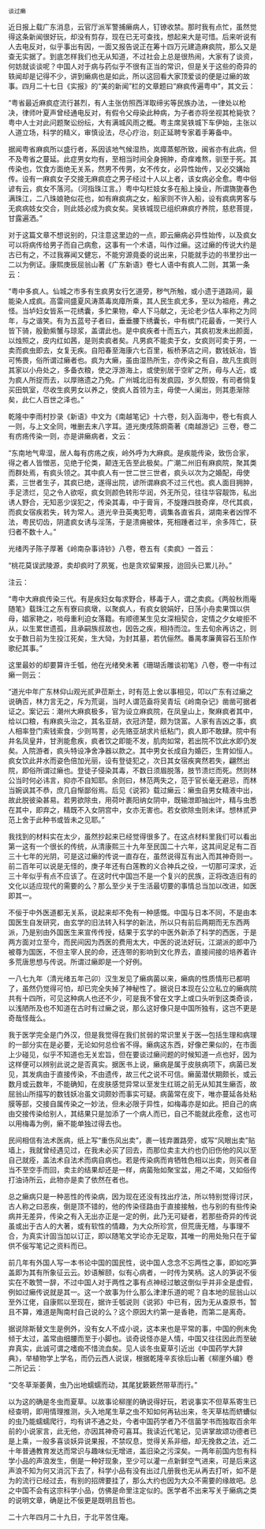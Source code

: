     谈过癞 

   近日报上载广东消息，云官厅派军警捕癞病人，钉镣收禁。那时我有点忙，虽然觉得这条新闻很好玩，却没有剪存，现在已无可查找，想起来大是可惜。后来听说有人去电反对，似乎事出有因，一面又报告说正在筹十四万元建造麻疯院，那么又是查无实据了。到底怎样我们也无从知道，不过社会上总是很热闹，大家有了谈资，何妨就谈谈呢？中国人对于病与药似乎不很有正当的常识，但是关于这些的奇异的轶闻却是记得不少，讲到癞病也是如此，所以这回看大家顶爱谈的便是过癞的故事。四月二十七日《实报》的“美的新闻”栏的文章题曰“麻疯传遍粤中”，其文云：

   “粤省最近麻疯症流行甚烈，有人主张仿照西洋取缔劣等民族办法，一律处以枪决，律师叶夏声曾经通电反对，有假令父母染此种病，为子者亦将坐视其枪毙欤？粤中人士对此问题聚讼纷纭，大有满城风雨之概。粤主席吴铁城下车伊始，主张以人道立场，科学的精义，审慎设法，尽心疗治，刻正延聘专家着手筹备中。

   据闻粤省麻疯所以盛行者，系因该地气候湿热，岚瘴蒸郁所致，闽省亦有此病，但不及粤省之蔓延。此症男女均有，至相当时间全身拥肿，奇痒难熬，驯至于死。其传染也，饮食方面绝无关系，然男不传男，女不传女，必异性始传，又必交媾始传。设有一麻疯女子交接无麻疯症之男子经过十人以上者，该女病必全愈。粤中俗谚有云，疯女不落河。（河指珠江言。）粤中勾栏妓女多在船上操业，所谓旖旎春色满珠江，二八珠娘艳似花也，如有麻疯病之女，船家则不许入船，设有疯病男客与无疯病妓女交合，则此妓必成为疯女矣。吴铁城现已组织麻疯疗养院，慈悲菩提，甘露遍洒。”

   对于这篇文章不想说别的，只注意这里边的一点，即云癞病必异性始传，以及疯女可以将病传给男子而自己病愈，这事有一个术语，叫作过癞。这过癞的传说大约是古已有之，不过我寡闻又健忘，不能穷源竟委的说出来，只能就手边的书里抄出一二以为例证。康熙庚辰屈翁山著《广东新语》卷七人语中有疯人二则，其第一条云：

   “粤中多疯人。仙城之市多有生疯男女行乞道旁，秽气所触，或小遗于道路间，最能染人成疯。高雷间盛夏风涛蒸毒岚瘴所乘，其人民生疯尤多，至以为祖疮，弗之怪。当垆妇女皆系一花绣囊，多贮果物，牵人下马献之，无论老少估人率称之为同年，与之谐笑。有为五蓝号子者曰，垂垂腰下绣囊长，中有槟门花最香，一笑行人皆下骑，殷勤紫蟹与琼浆，盖谓此也。是中疯疾者十而五六，其疯初发未出颜面，以烛照之，皮内红如茜，是则卖疯者矣。凡男疯不能卖于女，女疯则可卖于男，一卖而疯虫即去，女复无疾。自阳春至海康六七百里，板桥茅店之间，数钱妖冶，皆可怖畏，俗所谓过癞者也。疯为大癞，虽由湿热所生，亦传染之有自，故凡生疯则其家以小舟处之，多备衣粮，使之浮游海上，或使别居于空旷之所，毋与人近，或为疯人所捉而去，以厚赂遗之乃免。广州城北旧有发疯园，岁久颓毁，有司者倘复买田筑室，尽收生疯男女以养之，使疯人首领为主，毋使一人阑出，则其患渐除矣，此仁人百世之泽也。”

   乾隆中李雨村抄录《新语》中文为《南越笔记》十六卷，刻入函海中，卷七有疯人一则，与上文全同，唯删去末八字耳。道光庚戌陈炯斋著《南越游记》三卷，卷二有疠疡传染一则，亦是讲癞病者，文云：

   “东南地气卑湿，居人每有疠疡之疾，岭外呼为大麻疯。是疾能传染，致伤合家，得之者人皆憎恶，见绝于伦类，颠连无告至此极矣。广潮二州旧有麻疯院，聚其类而群处焉，有疯头领之。其中疯人有一世二世三世者，疯头以次为之婚配，毋使紊，三世者生子，其疯已绝，遂得出院，谚所谓麻疯不过三代也。疯人面目拥肿，手足溃烂，见之令人欲呕，疯女则颜色转形华润，外无所见，往往华容靓饰，私出诱人野合，无知恶少误犯之，传染其毒，中于膏肓，不旋踵四肢奇痒，尽代其疯，而疯女宿疾若失，转为常人。道光辛丑英夷犯粤，调集各直省兵，湖南来者凶悍不法，粤民切齿，阴遣疯女诱与淫荡，于是溃痈被体，死相踵者过半，余多阵亡，获归者不数十人。”

   光绪丙子陈子厚著《岭南杂事诗钞》八卷，卷五有《卖疯》一首云：

   “桃花莫误武陵源，卖却疯时了夙冤，也是贪欢留果报，迨回头已累儿孙。”

   注云：

   “粤中大麻疯传染三代。有是疾妇女每求野合，移毒于人，谓之卖疯。《两般秋雨庵随笔》载珠江之东有寮曰疯墩，以聚疯人，有疯女貌娟好，日荡小舟卖果饵以供母，娼家艳之，啖母重利迫女落籍。有顺德某生见女深相契合，定情之夕女峻拒不从，以生累世遗孤，且承嗣族叔故也，因告之疾，相持而泣。生去旬余再访之，则女于数日前为生投江死矣，生大恸，为封其墓，若伉俪然。番禺孝廉黄容石玉阶作歌纪其事。”

   这里最妙的却要算许壬瓠，他在光绪癸未著《珊瑚舌雕谈初笔》八卷，卷一中有过癞一则云：

   “道光中年广东林仰山观光贰尹莅斯土，时有范上舍以事相见，叩以广东有过癞之说确否，林力言无之，斥为荒诞，当时人谓范盍将吴青坛《岭南杂记》凿凿可据者证之。案记云：潮州大麻疯极多，官为设立麻疯院，在凤皇山上，聚麻疯者其中，给以口粮，有麻疯头治之，其名亚胡，衣冠济楚，颇为饶富。人家有吉凶之事，疯人相率登门索钱索食，少则骂詈，必先赂亚胡求片纸粘门，疯人即不敢肆。院中有井名凤皇井，甘洌能愈疾，疯者饮之即能不发，肌肉如常，若出院不饮此水即仍发矣。入院游者，疯头特设净舍净器以款之。其中男女长成自为婚匹，生育如恒人。疯女饮此井水而姿色倍加光丽，设有登徒犯之，次日其女宿疾爽然若失，翩然出院，即俗所谓过癞也。登徒子侵染其毒，不数日须眉脱落，肢节溃烂而死。然则林公当时何必讳言，抑亦不自知耶。余则曰，林范两失之，范于官长毫无避忌，而林当婉讽其不恭，庶几自惭鄙俗焉。后见《说郛》载过癞云：癞虫自男女精液中出，故此脱彼染甚易。若男欲除虫，用荷叶裹阳纳女阴中，既输泄即抽出叶，精与虫悉在其中，即弃之，精既不入女阴宫中，女亦无害也。若女欲除虫则未详。想林贰尹范上舍于此种书或皆未之见耶。”

   我找到的材料实在太少，虽然抄起来已经觉得很多了。在这点材料里我们可以看出第一这有一个很长的传统，从清康熙三十九年至民国二十六年，这其间足足有二百三十七年的光阴，可是这过癞的传说一直存在，虽然说得互有出入而其神奇则一。前二百年可以说是无怪的，庚子年还有白莲教的义合神兵之役，一切那可深求，近三十年似乎有点不应该了。在这时代中国岂不是一个复兴的民族，正将改造旧有的文化以适应现代的需要的么？那么至少关于生活最切要的事情总当加以改进，如医即其一。

   不佞于中外医道都无关系，说起来却不免有一种感慨。中国与日本不同，不是由本国医生自发研究，由玄学的旧法转入科学的新法，所以只有前后两期而无东西两派，乃是别由外国医生来宣传传授，结果于玄学的中医外新添了科学的西医，于是两方面对立至今，而民间因为西医的费用太大，中医的说法好玩，江湖派的郎中乃被尊为国医，不但主宰人民的命，还连带的影响到文化界去，直接间接的培养着许多荒唐思想与传说。所谓过癞即是一个好例。

   一八七九年（清光绪五年己卯）汉生发见了癞病菌以来，癞病的性质情形已都明了，虽然仍觉得可怕，却已完全失掉了神秘性了。据说日本现在公立私立的癞病院共有十四所，可见这种病人也还不少，可是我不曾在文字上或口头听到这类奇谈，以浅陋所及也不知道在古时有过癞之说，那么这好像只是中国所独有，这岂不更是奇哉怪哉么。

   我于医学完全是门外汉，但是我觉得在我们贫弱的常识里关于医—包括生理和病理的一部分实在是必要，无论如何总俭省不得。癞病这东西，好像芒果似的，在市面上少碰见，似乎不知道也无关宏旨，但在要谈过癞问题的时候知道一点也好，因为这样便可以辨别此说之是否真实。据医书上说，癞病是属于皮肤病项下，病菌已发见，其发病由于直接传染，不由遗传，故三代之说不可信。癞菌潜伏期颇长，或云数月或云数年，不能确知，在皮肤感觉异常以至发生红斑之前无从知其生癞否，故屈翁山所描写的数钱妖冶虽文词颇妙而事实可疑。病菌常在皮下，唯亦蔓延各处粘膜等部，交接自属传染之一妙法，但未必限于异性，如梅毒亦是如此。把自己的病由交接传染给别人，其结果只是加添了一个病人而已，自己不能就此痊愈，这也可以用梅毒为例，癞不能单独过得去也。

   民间相信有法术医病，纸上写“重伤风出卖”，裹一钱弃置路旁，或写“风眼出卖”贴墙上，我就曾经遇见过，在我未必买了回去，而那位卖主大约也仍旧伤他的风以至自己就痊，盖法术自法术而病自病也。若是传染病而肯牺牲色相以出卖，则买者自当不至空手而回，卖主的结果却还是一样，病菌殆如聚宝盆，用之不竭，又如俗传打油诗所云，此物亦是卖了依然在者也。

   总之癞病只是一种恶性的传染病，因为现在还没有找出疗法，所以特别觉得讨厌，古人称之曰恶疾，倒是顶不错的，他的传染径路由于直接接触，也与别的有些传染病并无差异，传染之有入无出亦正是一定的例，此乃无可疑者，若那些奇异的传说虽或出于古人的大著，或有软性的情趣，为大众所珍赏，但荒唐无稽，与事理不合，为真实计固当加以订正，即以随笔文学论亦无足取，其唯一的用处殆只在于留供不佞写笔记之资料而已。

   前几年有外国人写一本书论中国的国民性，说中国人念念不忘两性之事，即如吃笋盖即为其有所象征云云。妙语解颐，似有心病者，一时传为笑柄。这人的笋说不佞实在不敢赞一辞，不过中国人对于两性之事有点神经过敏这倒似乎并非全是虚假，例如过癞传说就是其一。这一个故事为什么那么津津乐道的呢？自本地的屈翁山以至外江佬，自康熙以至现在，据许壬瓠说则《说郛》中已有，因为无从查原书，暂且不算，难道是陶南村自己说的么？这个原因大约第一是香艳，而第二是离奇。

   据说除斯替文生是例外，没有女人不成小说，这本来也是平常的事，中国的例未免倾于太过，盖常由细腰而至于小脚也。谈奇说怪亦是人情，中国又往往因此而至破弃真实，此诚可谓之嗜痂不惜流血矣。见人谈冬虫夏草引近出《中国药学大辞典》，举植物学上学名，而仍云西人说误，根据乾隆辛亥徐后山著《柳崖外编》卷二所记云：

   “交冬草渐萎黄，虫乃出地蠕蠕而动，其尾犹簌簌然带草而行。”

   以为这的确是冬虫而夏草。以故事论柳崖的确说得好玩，若说事实不但草系寄生已经查明，即用情理推测，头入地尾生草之虫不知如何再钻出来，冬天草枯而蛴螬似的虫乃能蠕蠕爬行，均有讲不通之处，今者中国药学者乃不信菌学书而独取百余年前的小说家言，此无他，亦因其神奇可喜耳。我读近代笔记，见讲掌故颂功德者已是上乘，一般多喜谈妖异说果报，不禁叹息，觉得关系非细，却无挽救之法，近二十年普通教育发达而常识与趣味似无增进，盖旧染之污深矣。一两年前国内忽有科学小品的声浪发生，倒是一种好现象，至少可以灌一点新鲜空气进来，可是后来这声浪不知为何又消沉下去了，科学小品有没有出过几册我也无从再去打听，如不是为的流行已经过去，有别的招牌要挂了，那么大约也因为大众不需要的缘故吧。总之中国不会有这宗科学小品，仿佛是命里注定似的。医学者不出来写关于癞病之类的说明文章，确是比不佞更是既明且哲也。

   二十六年四月二十九日，于北平苦住庵。

